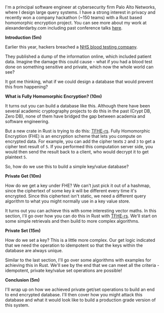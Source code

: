 I'm a principal software engineer at cybersecurity firm Palo Alto Networks, where I design large query systems. I have a strong interest in privacy and recently won a company hackathon (~150 teams) with a Rust based homomorphic encryption project. You can see more about my work at alexanderdarby.com including past conference talks [here](https://www.alexanderdarby.com/talks). 

**Introduction (5m)**

Earlier this year, hackers breached a [NHS blood testing company](https://www.standard.co.uk/news/london/synnovis-hack-blood-tests-guys-st-thomas-kings-college-hospital-b1165868.html). 

They published a dump of the information online, which included patient
data. Imagine the damage this could cause - what if you had a blood test
done on something sensitive and private, which now the whole world can see?

It got me thinking, what if we could design a database that would prevent
this from happening?

**What is Fully Homomorphic Encryption? (10m)**

It turns out you can build a database like this. Although there have been several academic cryptography
projects to do this in the past (Crypt DB, Zero DB), none of them have
bridged the gap between academia and software engineering.

But a new crate in Rust is trying to do this: [TFHE-rs](https://github.com/zama-ai/tfhe-rs). Fully Homomorphic Encryption (FHE) is an encryption
scheme that lets you compute on encrypted data. For example, you can add the
cipher texts `2` and `3` to get a cipher text result of `5`. If you performed
this computation server side, you would then send the result back to a client, who would decrypt it to get plaintext `5`.

So, how do we use this to build a simple key/value database?

**Private Get (10m)**

How do we get a key under FHE? We can't just pick it out of a hashmap, since the ciphertext of some key *k* will be different every time
it's encrypted. Since this ciphertext isn't static, we need a different 
query algorithm to what you might normally use in a key value store.

It turns out you can achieve this with some interesting vector maths.
In this section, I'll go over how you can do this in Rust with 
[TFHE-rs](https://github.com/zama-ai/tfhe-rs). We'll start on some simple
retrievals and then build to more complex algorithms.

**Private Set (15m)**

How do we set a key? This is a little more complex. Our get logic indicated that
we need the operation to idempotent so that the keys within the database
are always unique.

Similar to the last section, I'll go over some algorithms with examples
for achieving this in Rust. We'll see by the end that we can meet all the
criteria - idempotent, private key/value set operations are possible!

**Conclusion (5m)**

I'll wrap up on how we achieved private get/set operations to build an
end to end encrypted database. I'll then cover how you might attack this
database and what it would look like to build a production grade version
of this system.